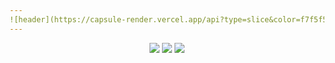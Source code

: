 ```yaml
---
![header](https://capsule-render.vercel.app/api?type=slice&color=f7f5f5&height=150&section=header&text=welcome%20world&fontSize=70)
---
```


<div align="center">
<img src="https://img.shields.io/badge/python-3776AB?style=flat&logo=python&logoColor=white"/>
<img src="https://img.shields.io/badge/HTML5-E34F26?style=flat&logo=HTML5&logoColor=white" />
<img src="https://img.shields.io/badge/CSS3-1572B6?style=flat&logo=CSS3&logoColor=white" />
</div>
